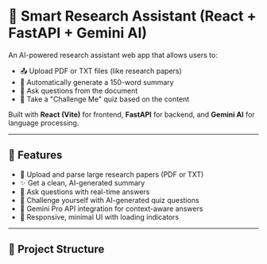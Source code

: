# 🧠 Smart Research Assistant (React + FastAPI + Gemini AI)

An AI-powered research assistant web app that allows users to:

- 📤 Upload PDF or TXT files (like research papers)
- 📝 Automatically generate a 150-word summary
- 🤖 Ask questions from the document
- 🧠 Take a "Challenge Me" quiz based on the content

Built with **React (Vite)** for frontend, **FastAPI** for backend, and **Gemini AI** for language processing.

---

## 🚀 Features

- 📄 Upload and parse large research papers (PDF or TXT)
- ✨ Get a clean, AI-generated summary
- 🤔 Ask questions with real-time answers
- 🎯 Challenge yourself with AI-generated quiz questions
- 💬 Gemini Pro API integration for context-aware answers
- 💅 Responsive, minimal UI with loading indicators

---

## 📁 Project Structure


